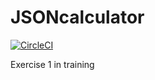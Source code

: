 # JSONcalculator
[![CircleCI](https://circleci.com/gh/jsmm0202/JSONcalculator.svg?style=svg)](https://circleci.com/gh/jsmm0202/JSONcalculator)

Exercise 1 in training
